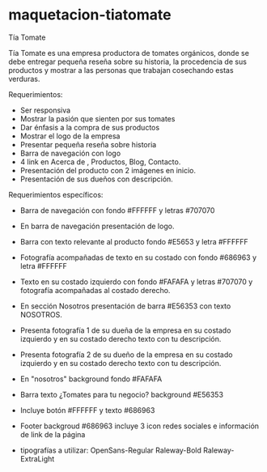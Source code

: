 # maquetacion-tiatomate

Tía Tomate

Tía Tomate es una empresa productora de tomates orgánicos, donde se debe entregar pequeña reseña sobre su historia, la procedencia de sus productos y mostrar a las personas que trabajan cosechando estas verduras.

Requerimientos:

- Ser responsiva
- Mostrar la pasión que sienten por sus tomates
- Dar énfasis a la compra de sus productos
- Mostrar el logo de la empresa
- Presentar pequeña reseña sobre historia 
- Barra de navegación con logo 
- 4 link en Acerca de , Productos, Blog, Contacto.
- Presentación del producto con 2 imágenes en inicio.
- Presentación de sus dueños con descripción.


Requerimientos específicos:

- Barra de navegación con fondo #FFFFFF y letras #707070
- En barra de navegación presentación de logo.
- Barra con texto relevante al producto fondo #E5653 y letra #FFFFFF
- Fotografía acompañadas de texto en su costado con fondo #686963 y letra #FFFFFF
- Texto en su costado izquierdo con fondo #FAFAFA y letras #707070 y fotografía acompañadas al costado derecho.
- En sección Nosotros presentación de barra #E56353 con texto NOSOTROS.
- Presenta fotografía 1 de su dueña de la empresa en su costado izquierdo y en su costado derecho texto con tu descripción.
- Presenta fotografía 2 de su dueño de la empresa en su costado izquierdo y en su costado derecho texto con tu descripción.
- En "nosotros" background fondo #FAFAFA
- Barra texto ¿Tomates para tu negocio? background #E56353
- Incluye botón #FFFFFF y texto #686963
- Footer backgroud #686963 incluye 3 icon redes sociales e información de link de la página 

- tipografías a utilizar:
  OpenSans-Regular
  Raleway-Bold
  Raleway-ExtraLight
  
  


